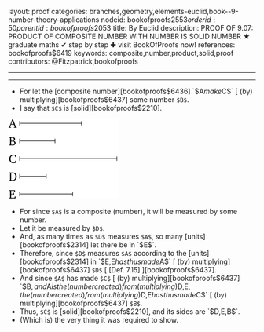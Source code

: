 layout: proof
categories: branches,geometry,elements-euclid,book--9-number-theory-applications
nodeid: bookofproofs$2553
orderid: 50
parentid: bookofproofs$2053
title: By Euclid
description: PROOF OF 9.07: PRODUCT OF COMPOSITE NUMBER WITH NUMBER IS SOLID NUMBER &#9733; graduate maths &#10004; step by step &#10010; visit BookOfProofs now!
references: bookofproofs$6419
keywords: composite,number,product,solid,proof
contributors: @Fitzpatrick,bookofproofs


---


---



* For let the [composite number][bookofproofs$6436] `$A$` make `$C$` [ (by) multiplying][bookofproofs$6437] some number `$B$`.
* I say that `$C$` is [solid][bookofproofs$2210].

![fig07e](https://github.com/bookofproofs/bookofproofs.github.io/blob/main/_sources/_assets/images/euclid/Book09/fig07e.png?raw=true)

* For since `$A$` is a composite (number), it will be measured by some number.
* Let it be measured by `$D$`.
* And, as many times as `$D$` measures `$A$`, so many [units][bookofproofs$2314] let there be in `$E$`.
* Therefore, since `$D$` measures `$A$` according to the [units][bookofproofs$2314] in `$E$`, `$E$` has thus made `$A$` [ (by) multiplying][bookofproofs$6437] `$D$` [ [Def. 7.15] ][bookofproofs$6437].
* And since `$A$` has made `$C$` [ (by) multiplying][bookofproofs$6437] `$B$`, and `$A$` is the (number created) from (multiplying) `$D$`, `$E$`, the (number created) from (multiplying) `$D$`, `$E$` has thus made `$C$` [ (by) multiplying][bookofproofs$6437] `$B$`.
* Thus, `$C$` is [solid][bookofproofs$2210], and its sides are `$D$`, `$E$`, `$B$`.
* (Which is) the very thing it was required to show.
